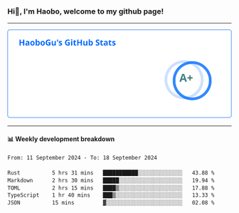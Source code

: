 <!--<h2 align="center"> Hi👋, I'm Haobo, welcome to my github page! </h2>-->
### Hi👋, I'm Haobo, welcome to my github page!
-------

<img href="https://github.com/HaoboGu" src="assets/stats.svg" alt="github stats" /> 

-------

#### 📊 **Weekly development breakdown**
<!--START_SECTION:waka-->

```txt
From: 11 September 2024 - To: 18 September 2024

Rust          5 hrs 31 mins   ███████████░░░░░░░░░░░░░░   43.88 %
Markdown      2 hrs 30 mins   █████░░░░░░░░░░░░░░░░░░░░   19.94 %
TOML          2 hrs 15 mins   ████▒░░░░░░░░░░░░░░░░░░░░   17.88 %
TypeScript    1 hr 40 mins    ███▒░░░░░░░░░░░░░░░░░░░░░   13.33 %
JSON          15 mins         ▓░░░░░░░░░░░░░░░░░░░░░░░░   02.08 %
```

<!--END_SECTION:waka-->
<!--
backup url: https://github-readme-status-dusky-ten.vercel.app/api?username=HaoboGu&count_private=true&show_icons=true&theme=transparent&border_color=2f80ed
-->
<!--
**HaoboGu/HaoboGu** is a ✨ _special_ ✨ repository because its `README.md` (this file) appears on your GitHub profile.

Here are some ideas to get you started:

- 🔭 I’m currently working on AI-assisted programming tools
- 🌱 I’m currently learning ...
- 👯 I’m looking to collaborate on ...
- 🤔 I’m looking for help with ...
- 💬 Ask me about ...
- 📫 How to reach me: ...
- 😄 Pronouns: ...
- ⚡ Fun fact: ...
-->
